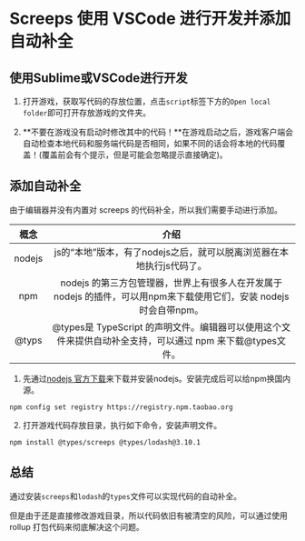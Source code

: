 # Screeps 使用 VSCode 进行开发并添加自动补全

## 使用Sublime或VSCode进行开发

1. 打开游戏，获取写代码的存放位置，点击```script```标签下方的```Open local folder```即可打开存放游戏的文件夹。

2. **不要在游戏没有启动时修改其中的代码！**在游戏启动之后，游戏客户端会自动检查本地代码和服务端代码是否相同，如果不同的话会将本地的代码覆盖！(覆盖前会有个提示，但是可能会忽略提示直接确定)。

## 添加自动补全

由于编辑器并没有内置对 screeps 的代码补全，所以我们需要手动进行添加。

| 概念	| 介绍 |
| :---: | :---: |
| nodejs | js的“本地”版本，有了nodejs之后，就可以脱离浏览器在本地执行js代码了。 |
| npm | nodejs 的第三方包管理器，世界上有很多人在开发属于 nodejs 的插件，可以用npm来下载使用它们，安装 nodejs 时会自带npm。 |
| @typs | @types是 TypeScript 的声明文件。编辑器可以使用这个文件来提供自动补全支持，可以通过 npm 来下载@types文件。 |

1. 先通过[nodejs 官方下载](https://nodejs.org/zh-cn/)来下载并安装nodejs。安装完成后可以给npm换国内源。
```
npm config set registry https://registry.npm.taobao.org
```
2. 打开游戏代码存放目录，执行如下命令，安装声明文件。
```
npm install @types/screeps @types/lodash@3.10.1
```

## 总结

通过安装```screeps```和```lodash```的```types```文件可以实现代码的自动补全。

但是由于还是直接修改游戏目录，所以代码依旧有被清空的风险，可以通过使用 rollup 打包代码来彻底解决这个问题。